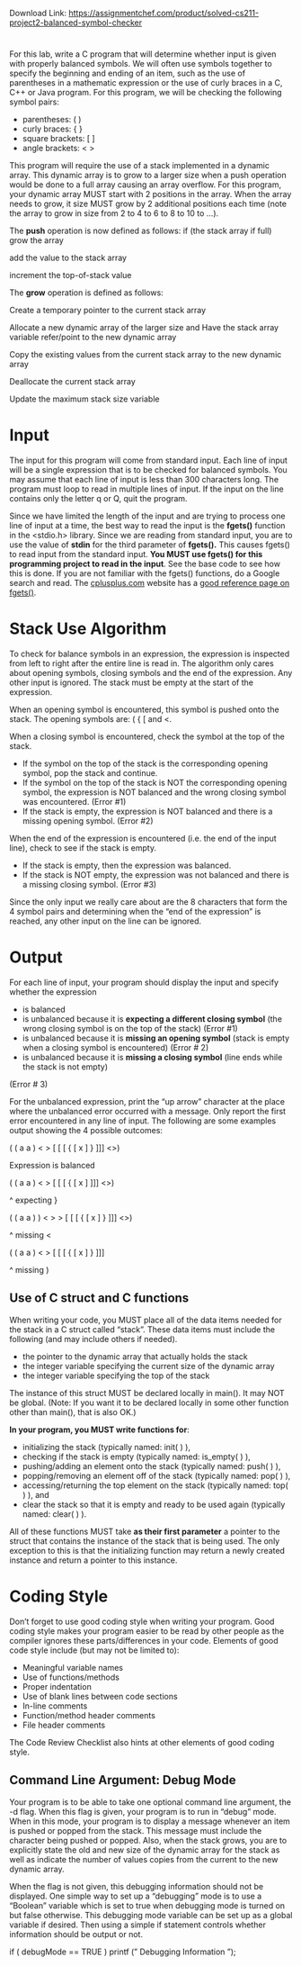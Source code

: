 Download Link: https://assignmentchef.com/product/solved-cs211-project2-balanced-symbol-checker
<br>
<h1></h1>

For this lab, write a C program that will determine whether input is given with properly balanced symbols. We will often use symbols together to specify the beginning and ending of an item, such as the use of parentheses in a mathematic expression or the use of curly braces in a C, C++ or Java program. For this program, we will be checking the following symbol pairs:

<ul>

 <li>parentheses: ( )</li>

 <li>curly braces: { }</li>

 <li>square brackets: [ ]</li>

 <li>angle brackets: &lt; &gt;</li>

</ul>




This program will require the use of a stack implemented in a dynamic array. This dynamic array is to grow to a larger size when a push operation would be done to a full array causing an array overflow. For this program, your dynamic array MUST start with 2 positions in the array. When the array needs to grow, it size MUST grow by 2 additional positions each time (note the array to grow in size from 2 to 4 to 6 to 8 to 10 to …).




The <strong>push</strong> operation is now defined as follows:  if (the stack array if full)  grow the array

add the value to the stack array

increment the top-of-stack value




The <strong>grow</strong> operation is defined as follows:

Create a temporary pointer to the current stack array

Allocate a new dynamic array of the larger size and Have the stack array variable refer/point to the new dynamic array

Copy the existing values from the current stack array to the new dynamic array

Deallocate the current stack array

Update the maximum stack size variable

<h1>Input</h1>

The input for this program will come from standard input. Each line of input will be a single expression that is to be checked for balanced symbols. You may assume that each line of input is less than 300 characters long.  The program must loop to read in multiple lines of input.  If the input on the line contains only the letter q or Q, quit the program.




Since we have limited the length of the input and are trying to process one line of input at a time, the best way to read the input is the <strong>fgets()</strong> function in the &lt;stdio.h&gt; library.  Since we are reading from standard input, you are to use the value of <strong>stdin</strong> for the third parameter of <strong>fgets().</strong>  This causes fgets() to read input from the standard input.  <strong>You MUST use fgets() for this programming project to read in the input</strong>. See the base code to see how this is done.  If you are not familiar with the fgets() functions, do a Google search and read.  The <u>cplusplus.com</u> website has a <u>good reference page on</u> <u>fgets()</u>.







<h1>Stack Use Algorithm</h1>

To check for balance symbols in an expression, the expression is inspected from left to right after the entire line is read in.  The algorithm only cares about opening symbols, closing symbols and the end of the expression.  Any other input is ignored.  The stack must be empty at the start of the expression.

When an opening symbol is encountered, this symbol is pushed onto the stack. The opening symbols are: ( { [ and &lt;.

When a closing symbol is encountered, check the symbol at the top of the stack.

<ul>

 <li>If the symbol on the top of the stack is the corresponding opening symbol, pop the stack and continue.</li>

 <li>If the symbol on the top of the stack is NOT the corresponding opening symbol, the expression is NOT balanced and the wrong closing symbol was encountered. (Error #1)</li>

 <li>If the stack is empty, the expression is NOT balanced and there is a missing opening symbol. (Error #2)</li>

</ul>




When the end of the expression is encountered (i.e. the end of the input line), check to see if the stack is empty.

<ul>

 <li>If the stack is empty, then the expression was balanced.</li>

 <li>If the stack is NOT empty, the expression was not balanced and there is a missing closing symbol. (Error #3)</li>

</ul>

Since the only input we really care about are the 8 characters that form the 4 symbol pairs and determining when the “end of the expression” is reached, any other input on the line can be ignored.




<h1>Output</h1>

For each line of input, your program should display the input and specify whether the expression

<ul>

 <li>is balanced</li>

 <li>is unbalanced because it is <strong>expecting a different closing symbol</strong> (the wrong closing symbol is on the top of the stack) (Error #1)</li>

 <li>is unbalanced because it is <strong>missing an opening symbol</strong> (stack is empty when a closing symbol is encountered) (Error # 2)</li>

 <li>is unbalanced because it is <strong>missing a closing symbol</strong> (line ends while the stack is not empty)</li>

</ul>

(Error # 3)




For the unbalanced expression, print the “up arrow” character at the place where the unbalanced error occurred with a message. Only report the first error encountered in any line of input.  The following are some examples output showing the 4 possible outcomes:




( ( a a ) &lt; &gt; [ [ [ { [ x ] } ]]] &lt;&gt;)

Expression is balanced




( ( a a ) &lt; &gt; [ [ [ { [ x ] ]]] &lt;&gt;)

^ expecting }




( ( a a ) ) &lt; &gt; &gt; [ [ [ { [ x ] } ]]] &lt;&gt;)

^ missing &lt;




( ( a a ) &lt; &gt; [ [ [ { [ x ] } ]]]

^ missing )

<strong> </strong>

<h2>Use of C struct and C functions</h2>

When writing your code, you MUST place all of the data items needed for the stack in a C struct called “stack”. These data items must include the following (and may include others if needed).

<ul>

 <li>the pointer to the dynamic array that actually holds the stack</li>

 <li>the integer variable specifying the current size of the dynamic array</li>

 <li>the integer variable specifying the top of the stack</li>

</ul>




The instance of this struct MUST be declared locally in main(). It may NOT be global.  (Note: If you want it to be declared locally in some other function other than main(), that is also OK.)




<strong>In your program, you MUST write functions for</strong>:

<ul>

 <li>initializing the stack (typically named: init( ) ),</li>

 <li>checking if the stack is empty (typically named: is_empty( ) ),</li>

 <li>pushing/adding an element onto the stack (typically named: push( ) ),</li>

 <li>popping/removing an element off of the stack (typically named: pop( ) ),</li>

 <li>accessing/returning the top element on the stack (typically named: top( ) ), and</li>

 <li>clear the stack so that it is empty and ready to be used again (typically named: clear( ) ).</li>

</ul>




All of these functions MUST take <strong>as their first parameter</strong> a pointer to the struct that contains the instance of the stack that is being used. The only exception to this is that the initializing function may return a newly created instance and return a pointer to this instance.




<h1>Coding Style</h1>

Don’t forget to use good coding style when writing your program.  Good coding style makes your program easier to be read by other people as the compiler ignores these parts/differences in your code.  Elements of good code style include (but may not be limited to):

<ul>

 <li>Meaningful variable names</li>

 <li>Use of functions/methods</li>

 <li>Proper indentation</li>

 <li>Use of blank lines between code sections</li>

 <li>In-line comments</li>

 <li>Function/method header comments</li>

 <li>File header comments</li>

</ul>

The Code Review Checklist also hints at other elements of good coding style.

<h2>Command Line Argument: Debug Mode</h2>

Your program is to be able to take one optional command line argument, the -d flag. When this flag is given, your program is to run in “debug” mode. When in this mode, your program is to display a message whenever an item is pushed or popped from the stack.  This message must include the character being pushed or popped. Also, when the stack grows, you are to explicitly state the old and new size of the dynamic array for the stack as well as indicate the number of values copies from the current to the new dynamic array.

When the flag is not given, this debugging information should not be displayed. One simple way to set up a “debugging” mode is to use a “Boolean” variable which is set to true when debugging mode is turned on but false otherwise. This debugging mode variable can be set up as a global variable if desired.  Then using a simple if statement controls whether information should be output or not.

if ( debugMode == TRUE )  printf (” Debugging Information 
”);
